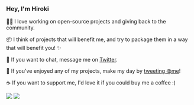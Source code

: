 ### Hey, I'm Hiroki

👨‍💻 I love working on open-source projects and giving back to the community.

📦 I think of projects that will benefit me, and try to package them in a way that will benefit you! ✨

💬 If you want to chat, message me on [Twitter](https://twitter.com/privatenumbr).

💌 If you've enjoyed any of my projects, make my day by [tweeting @me](https://twitter.com/intent/tweet?text=@privatenumbr)!

☕️ If you want to support me, I'd love it if you could buy me a coffee :)

<img src="https://img.shields.io/badge/venmo-@HirokiOsame-%233D95CE"> <img src="https://img.shields.io/badge/cashapp-$HirokiOsame-%2300D54B">
